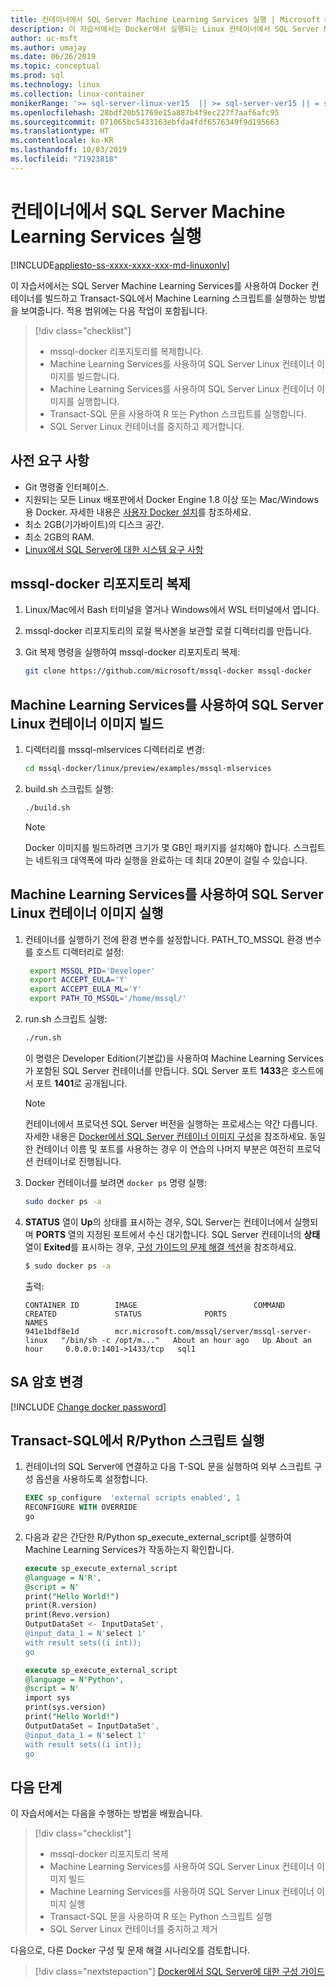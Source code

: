 ```yaml
---
title: 컨테이너에서 SQL Server Machine Learning Services 실행 | Microsoft Docs
description: 이 자습서에서는 Docker에서 실행되는 Linux 컨테이너에서 SQL Server Machine Learning Services를 사용하는 방법을 보여줍니다.
author: uc-msft
ms.author: umajay
ms.date: 06/26/2019
ms.topic: conceptual
ms.prod: sql
ms.technology: linux
ms.collection: linux-container
monikerRange: '>= sql-server-linux-ver15  || >= sql-server-ver15 || = sqlallproducts-allversions'
ms.openlocfilehash: 28bdf20b51769e15a887b4f9ec227f7aaf6afc95
ms.sourcegitcommit: 071065bc5433163ebfda4fdf6576349f9d195663
ms.translationtype: HT
ms.contentlocale: ko-KR
ms.lasthandoff: 10/03/2019
ms.locfileid: "71923818"
---
```

# <a name="run-sql-server-machine-learning-services-in-a-container"></a>컨테이너에서 SQL Server Machine Learning Services 실행

[!INCLUDE[appliesto-ss-xxxx-xxxx-xxx-md-linuxonly](../includes/appliesto-ss-xxxx-xxxx-xxx-md-linuxonly.md)]

이 자습서에서는 SQL Server Machine Learning Services를 사용하여 Docker 컨테이너를 빌드하고 Transact-SQL에서 Machine Learning 스크립트를 실행하는 방법을 보여줍니다. 적용 범위에는 다음 작업이 포함됩니다.

> [!div class="checklist"]
> * mssql-docker 리포지토리를 복제합니다.
> * Machine Learning Services를 사용하여 SQL Server Linux 컨테이너 이미지를 빌드합니다.
> * Machine Learning Services를 사용하여 SQL Server Linux 컨테이너 이미지를 실행합니다.
> * Transact-SQL 문을 사용하여 R 또는 Python 스크립트를 실행합니다.
> * SQL Server Linux 컨테이너를 중지하고 제거합니다.

## <a name="prerequisites"></a>사전 요구 사항

* Git 명령줄 인터페이스.
* 지원되는 모든 Linux 배포판에서 Docker Engine 1.8 이상 또는 Mac/Windows용 Docker. 자세한 내용은 [사용자 Docker 설치](https://docs.docker.com/engine/installation/)를 참조하세요.
* 최소 2GB(기가바이트)의 디스크 공간.
* 최소 2GB의 RAM.
* [Linux에서 SQL Server에 대한 시스템 요구 사항](sql-server-linux-setup.md#system)

## <a name="clone-the-mssql-docker-repository"></a>mssql-docker 리포지토리 복제

1. Linux/Mac에서 Bash 터미널을 열거나 Windows에서 WSL 터미널에서 엽니다.

1. mssql-docker 리포지토리의 로컬 복사본을 보관할 로컬 디렉터리를 만듭니다.
1. Git 복제 명령을 실행하여 mssql-docker 리포지토리 복제:

    ```bash
    git clone https://github.com/microsoft/mssql-docker mssql-docker
    ```

## <a name="build-a-sql-server-linux-container-image-with-machine-learning-services"></a>Machine Learning Services를 사용하여 SQL Server Linux 컨테이너 이미지 빌드

1. 디렉터리를 mssql-mlservices 디렉터리로 변경:

    ```bash
    cd mssql-docker/linux/preview/examples/mssql-mlservices
    ```

1. build.sh 스크립트 실행:

   ```bash
   ./build.sh
   ```

   > [!NOTE]
   > Docker 이미지를 빌드하려면 크기가 몇 GB인 패키지를 설치해야 합니다. 스크립트는 네트워크 대역폭에 따라 실행을 완료하는 데 최대 20분이 걸릴 수 있습니다.

## <a name="run-the-sql-server-linux-container-image-with-machine-learning-services"></a>Machine Learning Services를 사용하여 SQL Server Linux 컨테이너 이미지 실행

1. 컨테이너를 실행하기 전에 환경 변수를 설정합니다. PATH_TO_MSSQL 환경 변수를 호스트 디렉터리로 설정:

   ```bash
    export MSSQL_PID='Developer'
    export ACCEPT_EULA='Y'
    export ACCEPT_EULA_ML='Y'
    export PATH_TO_MSSQL='/home/mssql/'
   ```

1. run.sh 스크립트 실행:

   ```bash
   ./run.sh
   ```

   이 명령은 Developer Edition(기본값)을 사용하여 Machine Learning Services가 포함된 SQL Server 컨테이너를 만듭니다. SQL Server 포트 **1433**은 호스트에서 포트 **1401**로 공개됩니다.

   > [!NOTE]
   > 컨테이너에서 프로덕션 SQL Server 버전을 실행하는 프로세스는 약간 다릅니다. 자세한 내용은 [Docker에서 SQL Server 컨테이너 이미지 구성](sql-server-linux-configure-docker.md)을 참조하세요. 동일한 컨테이너 이름 및 포트를 사용하는 경우 이 연습의 나머지 부분은 여전히 프로덕션 컨테이너로 진행됩니다.

1. Docker 컨테이너를 보려면 `docker ps` 명령 실행:

   ```bash
   sudo docker ps -a
   ```

1. **STATUS** 열이 **Up**의 상태를 표시하는 경우, SQL Server는 컨테이너에서 실행되며 **PORTS** 열의 지정된 포트에서 수신 대기합니다. SQL Server 컨테이너의 **상태** 열이 **Exited**를 표시하는 경우, [구성 가이드의 문제 해결 섹션](sql-server-linux-configure-docker.md#troubleshooting)을 참조하세요.

   ```bash
   $ sudo docker ps -a
   ```

    출력: 
    
    ```
    CONTAINER ID        IMAGE                          COMMAND                  CREATED             STATUS              PORTS                    NAMES
    941e1bdf8e1d        mcr.microsoft.com/mssql/server/mssql-server-linux   "/bin/sh -c /opt/m..."   About an hour ago   Up About an hour     0.0.0.0:1401->1433/tcp   sql1
    ```

## <a name="change-the-sa-password"></a>SA 암호 변경

[!INCLUDE [Change docker password](../includes/sql-server-linux-change-docker-password.md)]

## <a name="execute-r--python-scripts-from-transact-sql"></a>Transact-SQL에서 R/Python 스크립트 실행

1. 컨테이너의 SQL Server에 연결하고 다음 T-SQL 문을 실행하여 외부 스크립트 구성 옵션을 사용하도록 설정합니다.

    ```sql
    EXEC sp_configure  'external scripts enabled', 1
    RECONFIGURE WITH OVERRIDE
    go
    ```

1. 다음과 같은 간단한 R/Python sp_execute_external_script를 실행하여 Machine Learning Services가 작동하는지 확인합니다.

    ```sql
    execute sp_execute_external_script 
    @language = N'R',
    @script = N'
    print("Hello World!")
    print(R.version)
    print(Revo.version)
    OutputDataSet <- InputDataSet', 
    @input_data_1 = N'select 1'
    with result sets((i int));
    go
    ```

    ```sql
    execute sp_execute_external_script 
    @language = N'Python',
    @script = N'
    import sys
    print(sys.version)
    print("Hello World!")
    OutputDataSet = InputDataSet',
    @input_data_1 = N'select 1'
    with result sets((i int));
    go 
    ```

## <a name="next-steps"></a>다음 단계

이 자습서에서는 다음을 수행하는 방법을 배웠습니다.

> [!div class="checklist"]
> * mssql-docker 리포지토리 복제
> * Machine Learning Services를 사용하여 SQL Server Linux 컨테이너 이미지 빌드
> * Machine Learning Services를 사용하여 SQL Server Linux 컨테이너 이미지 실행
> * Transact-SQL 문을 사용하여 R 또는 Python 스크립트 실행
> * SQL Server Linux 컨테이너를 중지하고 제거

다음으로, 다른 Docker 구성 및 문제 해결 시나리오를 검토합니다.

> [!div class="nextstepaction"]
>[Docker에서 SQL Server에 대한 구성 가이드](sql-server-linux-configure-docker.md)
